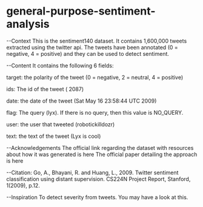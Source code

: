 # general-purpose-sentiment-analysis
--Context
This is the sentiment140 dataset. It contains 1,600,000 tweets extracted using the twitter api. 
The tweets have been annotated (0 = negative, 4 = positive) and they can be used to detect sentiment.

--Content
It contains the following 6 fields:

target: the polarity of the tweet (0 = negative, 2 = neutral, 4 = positive)

ids: The id of the tweet ( 2087)

date: the date of the tweet (Sat May 16 23:58:44 UTC 2009)

flag: The query (lyx). If there is no query, then this value is NO_QUERY.

user: the user that tweeted (robotickilldozr)

text: the text of the tweet (Lyx is cool)

--Acknowledgements
The official link regarding the dataset with resources about how it was generated is here
The official paper detailing the approach is here

--Citation: Go, A., Bhayani, R. and Huang, L., 2009. Twitter sentiment classification using distant supervision. CS224N Project Report, Stanford, 1(2009), p.12.

--Inspiration
To detect severity from tweets. You may have a look at this.
